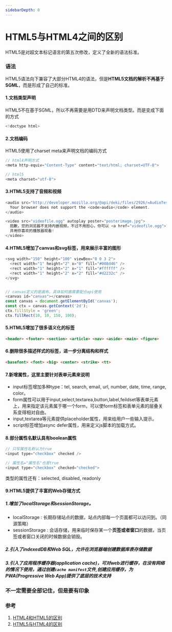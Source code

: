 ```yaml
---
sidebarDepth: 0
---
```


# HTML5与HTML4之间的区别
HTML5是对超文本标记语言的第五次修改，定义了全新的语法标准。

### 语法
HTML5语法向下兼容了大部分HTML4的语法，但是**HTML5文档的解析不再基于SGML**，而是形成了自己的标准。

#### 1.文档类型声明
HTML5不在基于SGML，所以不再需要是用DTD来声明文档类型。而是变成下面的方式
```js
<!doctype html>
```

#### 2.文档编码
HTML5使用了charset meta来声明文档的编码方式
```js
// html4声明方式
<meta http-equiv="Content-Type" content="text/html; charset=UTF-8">

// html5
<meta charset="utf-8">
```

#### 3.HTML5支持了音频和视频
```js
<audio src="http://developer.mozilla.org/@api/deki/files/2926/=AudioTest_(1).ogg" autoplay>
  Your browser does not support the <code>audio</code> element.
</audio>

<video src="videofile.ogg" autoplay poster="posterimage.jpg">
  抱歉，您的浏览器不支持内嵌视频，不过不用担心，你可以 <a href="videofile.ogg">下载</a>
  并用你喜欢的播放器观看!
</video>
```

#### 4.HTML5增加了canvas和svg标签，用来展示丰富的图形
```js
<svg width="150" height="100" viewBox="0 0 3 2">
  <rect width="1" height="2" x="0" fill="#008d46" />
  <rect width="1" height="2" x="1" fill="#ffffff" />
  <rect width="1" height="2" x="2" fill="#d2232c" />
</svg>


// canvas定义的是画布，具体如何画需要配合api使用
<canvas id="canvas"></canvas>
const canvas = document.getElementById('canvas');
const ctx = canvas.getContext('2d');
ctx.fillStyle = 'green';
ctx.fillRect(10, 10, 150, 100);
```

#### 5.HTML5增加了很多语义化的标签
```html
<header> <footer> <section> <article> <nav> <aside> <main> <figure>
```

#### 6.删除很多描述样式的标签，进一步分离结构和样式
```html
<basefont> <font> <big> <center> <strike> <tt>
```

#### 7.新增属性，这里主要针对表单元素来说明
- input标签增加多种type：tel, search, email, url, number, date, time, range, color。
- form属性可以用于input,select,textarea,button,label,feildset等表单元素上，用来指定该元素属于哪一个form，可以使form标签和表单元素的层叠关系变得相对自由。
- input,textarea等元素提供placeholder属性，用来给用户一些输入提示。
- script标签增加async defer属性，用来定义js脚本的加载方式。

#### 8.部分属性名默认具有boolean属性
```js
// 只写属性名默认为true
<input type="checkbox" checked />

// 属性名="属性名"也是true
<input type="checkbox" checked="checked">
```
类型的属性还有：selected, disabled, readonly

#### 9.HTML5提供了丰富的Web存储方式
##### 1.增加了localStorage和sessionStorage。
- localStorage : 长期存储站点的数据，站点内部每一个页面都可以访问到。（同源策略）
- sessionStorage : 会话存储，用来临时保存某一个**页签或者窗口**的数据，当页签或者窗口关闭的时候数据会销毁。

##### 2.引入了indexedDB和Web SQL，允许在浏览器端创建数据库表存储数据

##### 3.引入了应用程序缓存器(application cache)，可对web进行缓存，在没有网络的情况下使用，通过创建`cache manifest`文件,创建应用缓存，为PWA(Progressive Web App)提供了底层的技术支持


### 不一定需要全部记住，但是要有印象

### 参考
1. [HTML4和HTML5的区别](https://www.jianshu.com/p/e09d4b126384)
2. [HTML5与HTML4的区别](https://blog.csdn.net/superhoy/article/details/51637670)









